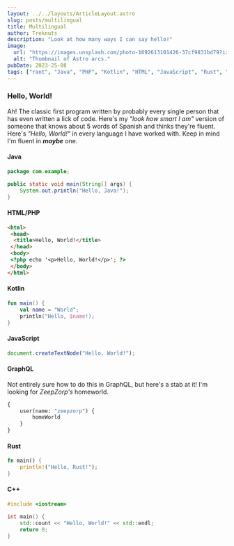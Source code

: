 ```yaml
---
layout: ../../layouts/ArticleLayout.astro
slug: posts/multilingual
title: Multilingual
author: Treknuts
description: "Look at how many ways I can say hello!"
image:
  url: "https://images.unsplash.com/photo-1692613101426-37cf9831bd79?ixlib=rb-4.0.3&ixid=M3wxMjA3fDB8MHxwaG90by1wYWdlfHx8fGVufDB8fHx8fA%3D%3D&auto=format&fit=crop&w=1974&q=80"
  alt: "Thumbnail of Astro arcs."
pubDate: 2023-25-08
tags: ["rant", "Java", "PHP", "Kotlin", "HTML", "JavaScript", "Rust", "C++"]
---
```


### Hello, World!

Ah! The classic first program written by probably every single person that has even written a lick of code. Here's my *"look how smart I am"* version of someone that knows about 5 words of Spanish and thinks they're fluent. Here's *"Hello, World!"* in every language I have worked with. Keep in mind I'm fluent in ***maybe*** one.

#### Java
```java
package com.example;

public static void main(String[] args) {
    System.out.println("Hello, Java!");
}
```

#### HTML/PHP
```html
<html>
 <head>
  <title>Hello, World!</title>
 </head>
 <body>
 <?php echo '<p>Hello, World!</p>'; ?> 
 </body>
</html>
```

#### Kotlin
```kotlin
fun main() {
    val name = "World";
    println("Hello, $name!);
}
```

#### JavaScript

```javascript
document.createTextNode("Hello, World!");
```

#### GraphQL
Not entirely sure how to do this in GraphQL, but here's a stab at it! I'm looking for *ZeepZorp's* homeworld.

```graphql
{
    user(name: "zeepzorp") {
        homeWorld
    }
}
```

#### Rust
```rust
fn main() {
    println!("Hello, Rust!");
}
```

#### C++
```cpp
#include <iostream>

int main() {
    std::count << "Hello, World!" << std::endl;
    return 0;
}
```
